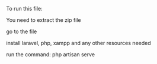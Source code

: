 To run this file:

You need to extract the zip file

go to the file

install laravel, php, xampp and any other resources needed

run the command: php artisan serve